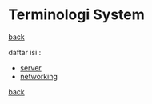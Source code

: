 # Terminologi System
[back](../readme.md)

daftar isi :
- [server](server/readme.md)
- [networking](networking/readme.md)

[back](../readme.md)
